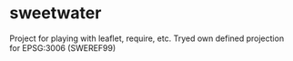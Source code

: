 # sweetwater
Project for playing with leaflet, require, etc.
Tryed own defined projection for EPSG:3006 (SWEREF99)
